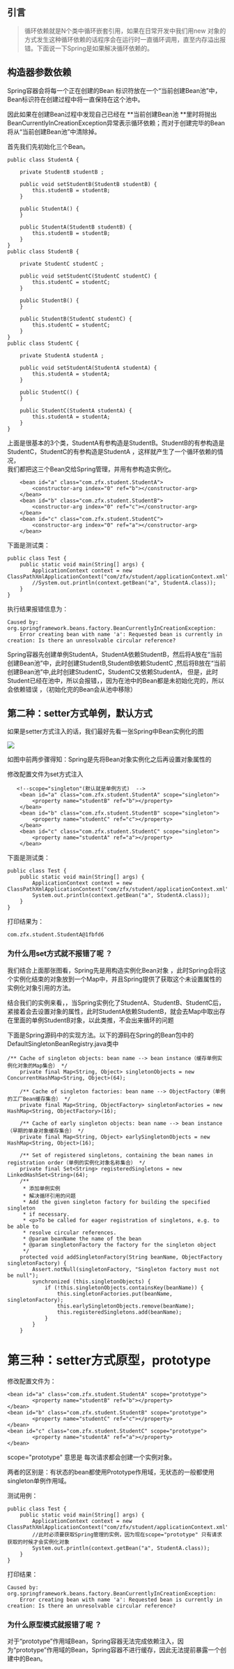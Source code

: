 ## 引言

> 循环依赖就是N个类中循环嵌套引用，如果在日常开发中我们用new 对象的方式发生这种循环依赖的话程序会在运行时一直循环调用，直至内存溢出报错。下面说一下Spring是如果解决循环依赖的。

## 构造器参数依赖

Spring容器会将每一个正在创建的Bean 标识符放在一个“当前创建Bean池”中，Bean标识符在创建过程中将一直保持在这个池中。

因此如果在创建Bean过程中发现自己已经在 **当前创建Bean池 **里时将抛出BeanCurrentlyInCreationException异常表示循环依赖；而对于创建完毕的Bean将从“当前创建Bean池”中清除掉。

首先我们先初始化三个Bean。

```
public class StudentA {

    private StudentB studentB ;

    public void setStudentB(StudentB studentB) {
        this.studentB = studentB;
    }

    public StudentA() {
    }

    public StudentA(StudentB studentB) {
        this.studentB = studentB;
    }
}
public class StudentB {

    private StudentC studentC ;

    public void setStudentC(StudentC studentC) {
        this.studentC = studentC;
    }

    public StudentB() {
    }

    public StudentB(StudentC studentC) {
        this.studentC = studentC;
    }
}
public class StudentC {

    private StudentA studentA ;

    public void setStudentA(StudentA studentA) {
        this.studentA = studentA;
    }

    public StudentC() {
    }

    public StudentC(StudentA studentA) {
        this.studentA = studentA;
    }
}
```

上面是很基本的3个类，StudentA有参构造是StudentB。StudentB的有参构造是StudentC，StudentC的有参构造是StudentA ，这样就产生了一个循环依赖的情况，  
我们都把这三个Bean交给Spring管理，并用有参构造实例化。

```
    <bean id="a" class="com.zfx.student.StudentA">
        <constructor-arg index="0" ref="b"></constructor-arg>
    </bean>
    <bean id="b" class="com.zfx.student.StudentB">
        <constructor-arg index="0" ref="c"></constructor-arg>
    </bean>
    <bean id="c" class="com.zfx.student.StudentC">
        <constructor-arg index="0" ref="a"></constructor-arg>
    </bean>
```

下面是测试类：

```
public class Test {
    public static void main(String[] args) {
        ApplicationContext context = new ClassPathXmlApplicationContext("com/zfx/student/applicationContext.xml");
        //System.out.println(context.getBean("a", StudentA.class));
    }
}
```

执行结果报错信息为：

```
Caused by: org.springframework.beans.factory.BeanCurrentlyInCreationException:
    Error creating bean with name 'a': Requested bean is currently in creation: Is there an unresolvable circular reference?
```

Spring容器先创建单例StudentA，StudentA依赖StudentB，然后将A放在“当前创建Bean池”中，此时创建StudentB,StudentB依赖StudentC ,然后将B放在“当前创建Bean池”中,此时创建StudentC，StudentC又依赖StudentA， 但是，此时Student已经在池中，所以会报错，，因为在池中的Bean都是未初始化完的，所以会依赖错误 ，（初始化完的Bean会从池中移除）

## 第二种：setter方式单例，默认方式

如果是setter方式注入的话，我们最好先看一张Spring中Bean实例化的图

![](/assets/spring/spring_bean_instance_process.png)

如图中前两步骤得知：Spring是先将Bean对象实例化之后再设置对象属性的

修改配置文件为set方式注入

```
   <!--scope="singleton"(默认就是单例方式)  -->
    <bean id="a" class="com.zfx.student.StudentA" scope="singleton">
        <property name="studentB" ref="b"></property>
    </bean>
    <bean id="b" class="com.zfx.student.StudentB" scope="singleton">
        <property name="studentC" ref="c"></property>
    </bean>
    <bean id="c" class="com.zfx.student.StudentC" scope="singleton">
        <property name="studentA" ref="a"></property>
    </bean>
```

下面是测试类：

```
public class Test {
    public static void main(String[] args) {
        ApplicationContext context = new ClassPathXmlApplicationContext("com/zfx/student/applicationContext.xml");
        System.out.println(context.getBean("a", StudentA.class));
    }
}
```

打印结果为：

```
com.zfx.student.StudentA@1fbfd6
```

### 为什么用set方式就不报错了呢 ？

我们结合上面那张图看，Spring先是用构造实例化Bean对象 ，此时Spring会将这个实例化结束的对象放到一个Map中，并且Spring提供了获取这个未设置属性的实例化对象引用的方法。

结合我们的实例来看，，当Spring实例化了StudentA、StudentB、StudentC后，紧接着会去设置对象的属性，此时StudentA依赖StudentB，就会去Map中取出存在里面的单例StudentB对象，以此类推，不会出来循环的问题

下面是Spring源码中的实现方法。以下的源码在Spring的Bean包中的DefaultSingletonBeanRegistry.java类中

```
/** Cache of singleton objects: bean name --> bean instance（缓存单例实例化对象的Map集合） */
    private final Map<String, Object> singletonObjects = new ConcurrentHashMap<String, Object>(64);

    /** Cache of singleton factories: bean name --> ObjectFactory（单例的工厂Bean缓存集合） */
    private final Map<String, ObjectFactory> singletonFactories = new HashMap<String, ObjectFactory>(16);

    /** Cache of early singleton objects: bean name --> bean instance（早期的单身对象缓存集合） */
    private final Map<String, Object> earlySingletonObjects = new HashMap<String, Object>(16);

    /** Set of registered singletons, containing the bean names in registration order（单例的实例化对象名称集合） */
    private final Set<String> registeredSingletons = new LinkedHashSet<String>(64);
    /**
     * 添加单例实例
     * 解决循环引用的问题
     * Add the given singleton factory for building the specified singleton
     * if necessary.
     * <p>To be called for eager registration of singletons, e.g. to be able to
     * resolve circular references.
     * @param beanName the name of the bean
     * @param singletonFactory the factory for the singleton object
     */
    protected void addSingletonFactory(String beanName, ObjectFactory singletonFactory) {
        Assert.notNull(singletonFactory, "Singleton factory must not be null");
        synchronized (this.singletonObjects) {
            if (!this.singletonObjects.containsKey(beanName)) {
                this.singletonFactories.put(beanName, singletonFactory);
                this.earlySingletonObjects.remove(beanName);
                this.registeredSingletons.add(beanName);
            }
        }
    }
```

# 第三种：setter方式原型，prototype

修改配置文件为：

```
<bean id="a" class="com.zfx.student.StudentA" scope="prototype">
        <property name="studentB" ref="b"></property>
</bean>
<bean id="b" class="com.zfx.student.StudentB" scope="prototype">
        <property name="studentC" ref="c"></property>
</bean>
<bean id="c" class="com.zfx.student.StudentC" scope="prototype">
        <property name="studentA" ref="a"></property>
</bean>
```

scope="prototype" 意思是 每次请求都会创建一个实例对象。

两者的区别是：有状态的bean都使用Prototype作用域，无状态的一般都使用singleton单例作用域。

测试用例：

```
public class Test {
    public static void main(String[] args) {
        ApplicationContext context = new ClassPathXmlApplicationContext("com/zfx/student/applicationContext.xml");
        //此时必须要获取Spring管理的实例，因为现在scope="prototype" 只有请求获取的时候才会实例化对象
        System.out.println(context.getBean("a", StudentA.class));
    }
}
```

打印结果：

```
Caused by: org.springframework.beans.factory.BeanCurrentlyInCreationException:
    Error creating bean with name 'a': Requested bean is currently in creation: Is there an unresolvable circular reference?
```

### 为什么原型模式就报错了呢 ？

对于“prototype”作用域Bean，Spring容器无法完成依赖注入，因为“prototype”作用域的Bean，Spring容器不进行缓存，因此无法提前暴露一个创建中的Bean。

